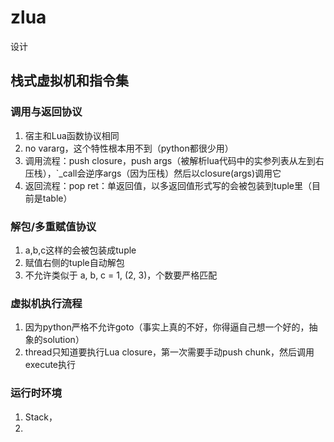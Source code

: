 # zlua
设计
## 栈式虚拟机和指令集
### 调用与返回协议
1. 宿主和Lua函数协议相同
2. no vararg，这个特性根本用不到（python都很少用）
3. 调用流程：push closure，push args（被解析lua代码中的实参列表从左到右压栈），`_call会逆序args（因为压栈）然后以closure(args)调用它
4. 返回流程：pop ret：单返回值，以多返回值形式写的会被包装到tuple里（目前是table）

### 解包/多重赋值协议
1. a,b,c这样的会被包装成tuple
2. 赋值右侧的tuple自动解包
3. 不允许类似于 a, b, c = 1, (2, 3)，个数要严格匹配

### 虚拟机执行流程
1. 因为python严格不允许goto（事实上真的不好，你得逼自己想一个好的，抽象的solution）
2. thread只知道要执行Lua closure，第一次需要手动push chunk，然后调用execute执行

### 运行时环境
1. Stack<Closure>，
2.